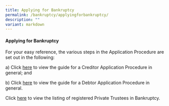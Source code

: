 ```yaml
---
title: Applying for Bankruptcy
permalink: /bankruptcy/applyingforbankruptcy/
description: ""
variant: markdown
---
```

#### **Applying for Bankruptcy**


For your easy reference, the various steps in the Application Procedure are set out in the following:

a)    Click [here](/files/(30oct23-new)generalguideforcreditorapplication.pdf) to view the guide for a Creditor Application Procedure in general; and

b)    Click [here](/files/(30oct23-new)generalguidefordebtorapplication.pdf) to view the guide for a Debtor Application Procedure in general.

Click [here](/files/291123ListofPrivateTrusteesInBankruptcyV1429Nov2023.pdf) to view the listing of registered Private Trustees in Bankruptcy.
